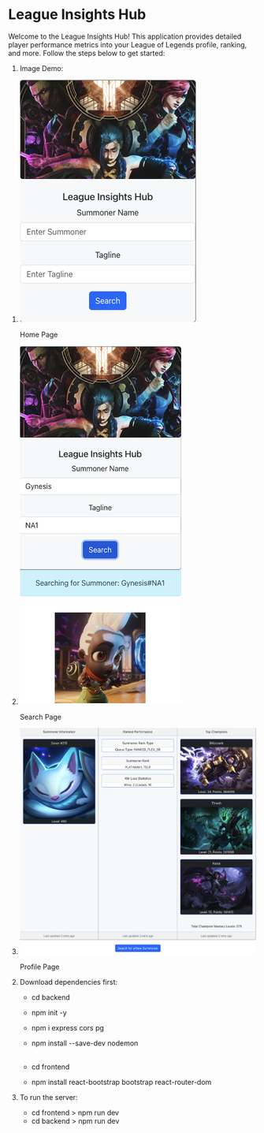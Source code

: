 # League Insights Hub

Welcome to the League Insights Hub! This application provides detailed player performance metrics into your League of Legends profile, ranking, and more. Follow the steps below to get started:

1. Image Demo:
<ol>
  <li>
    <img src="images/home.png" alt="Home Page" />
    <p>Home Page</p>
  </li>
  <li>
    <img src="images/search.png" alt="Search Page" />
    <p>Search Page</p>
  </li>
  <li>
    <img src="images/profile.png" alt="Profile Page" />
    <p>Profile Page</p>
  </li>
</ol>

2. Download dependencies first:<br>

   - cd backend<br>
   - npm init -y<br>
   - npm i express cors pg<br>
   - npm install --save-dev nodemon<br><br>

   - cd frontend<br>
   - npm install react-bootstrap bootstrap react-router-dom<br>

3. To run the server:<br>
   - cd frontend > npm run dev
   - cd backend > npm run dev
